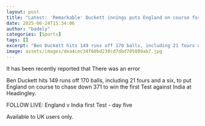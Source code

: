 ```yaml
---
layout: post
title: "Latest: 'Remarkable' Duckett innings puts England on course for victory"
date: 2025-06-24T15:34:06
author: "badely"
categories: [Sports]
tags: []
excerpt: "Ben Duckett hits 149 runs off 170 balls, including 21 fours and a six, to put England on course to chase down 371 to win the first Test against India "
image: assets/images/dea4cec34f60bd238cd7dbd705889ab7.jpg
---
```


It has been recently reported that There was an error

Ben Duckett hits 149 runs off 170 balls, including 21 fours and a six, to put England on course to chase down 371 to win the first Test against India at Headingley.

FOLLOW LIVE: England v India first Test - day five

Available to UK users only.

